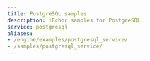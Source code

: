 ```yaml
---
title: PostgreSQL samples
description: iEchor samples for PostgreSQL.
service: postgresql
aliases:
- /engine/examples/postgresql_service/
- /samples/postgresql_service/
---
```

